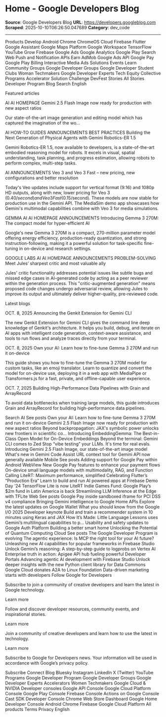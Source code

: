 # Home - Google Developers Blog

**Source**: Google Developers Blog
**URL**: https://developers.googleblog.com
**Scraped**: 2025-10-10T06:26:50.047689
**Category**: dev_code

---

Products
Develop
Android
Chrome
ChromeOS
Cloud
Firebase
Flutter
Google Assistant
Google Maps Platform
Google Workspace
TensorFlow
YouTube
Grow
Firebase
Google Ads
Google Analytics
Google Play
Search
Web Push and Notification APIs
Earn
AdMob
Google Ads API
Google Pay
Google Play Billing
Interactive Media Ads
Solutions
Events
Learn
Community
Groups
Google Developer Groups
Google Developer Student Clubs
Woman Techmakers
Google Developer Experts
Tech Equity Collective
Programs
Accelerator
Solution Challenge
DevFest
Stories
All Stories
Developer Program
Blog
Search
English

Featured articles

AI
AI HOMEPAGE
Gemini 2.5 Flash Image now ready for production with new aspect ratios

Our state-of-the-art image generation and editing model which has captured the imagination of the wo...

AI
HOW-TO GUIDES
ANNOUNCEMENTS
BEST PRACTICES
Building the Next Generation of Physical Agents with Gemini Robotics-ER 1.5

Gemini Robotics-ER 1.5, now available to developers, is a state-of-the-art embodied reasoning model for robots. It excels in visual, spatial understanding, task planning, and progress estimation, allowing robots to perform complex, multi-step tasks.

AI
ANNOUNCEMENTS
Veo 3 and Veo 3 Fast – new pricing, new configurations and better resolution

Today's Veo updates include support for vertical format (9:16) and 1080p HD outputs, along with new, lower pricing for Veo 3 ($0.40/second) and Veo 3 Fast ($0.15/second). These models are now stable for production use in the Gemini API. The MediaSim demo app showcases how Gemini's multimodal capabilities combine with Veo 3 for media simulations.

GEMMA
AI
AI HOMEPAGE
ANNOUNCEMENTS
Introducing Gemma 3 270M: The compact model for hyper-efficient AI

Google's new Gemma 3 270M is a compact, 270-million parameter model offering energy efficiency, production-ready quantization, and strong instruction-following, making it a powerful solution for task-specific fine-tuning in on-device and research settings.

GOOGLE LABS
AI
AI HOMEPAGE
ANNOUNCEMENTS
PROBLEM-SOLVING
Meet Jules’ sharpest critic and most valuable ally

Jules' critic functionality addresses potential issues like subtle bugs and missed edge cases in AI-generated code by acting as a peer reviewer within the generation process. This "critic-augmented generation" means proposed code changes undergo adversarial review, allowing Jules to improve its output and ultimately deliver higher-quality, pre-reviewed code.

Latest blogs

OCT. 8, 2025
Announcing the Genkit Extension for Gemini CLI

The new Genkit Extension for Gemini CLI gives the command line deep knowledge of Genkit's architecture. It helps you build, debug, and iterate on AI apps with intelligent code generation, context-aware assistance, and tools to run flows and analyze traces directly from your terminal.

OCT. 8, 2025
Own your AI: Learn how to fine-tune Gemma 3 270M and run it on-device

This guide shows you how to fine-tune the Gemma 3 270M model for custom tasks, like an emoji translator. Learn to quantize and convert the model for on-device use, deploying it in a web app with MediaPipe or Transformers.js for a fast, private, and offline-capable user experience.

OCT. 7, 2025
Building High-Performance Data Pipelines with Grain and ArrayRecord

To avoid data bottlenecks when training large models, this guide introduces Grain and ArrayRecord for building high-performance data pipelines.

Search
AI
See posts
Own your AI: Learn how to fine-tune Gemma 3 270M and run it on-device
Gemini 2.5 Flash Image now ready for production with new aspect ratios
Beyond backpropagation: JAX's symbolic power unlocks new frontiers in scientific co…
Introducing EmbeddingGemma: The Best-in-Class Open Model for On-Device Embeddings
Beyond the terminal: Gemini CLI comes to Zed
Stop “vibe testing” your LLMs. It's time for real evals.
Introducing Gemini 2.5 Flash Image, our state-of-the-art image model
What's new in Gemini Code Assist
URL context tool for Gemini API now generally available
Mobile
See posts
Adding support for Google Pay within Android WebView
New Google Pay features to enhance your payment flows
On-device small language models with multimodality, RAG, and Function Calling
LiteRT: Maximum performance, simplified
Celebrating Flutter’s “Production Era”
Learn to build and run AI powered apps at Firebase Demo Day ‘24
TensorFlow Lite is now LiteRT
Indie Games Fund: Google Play’s $2m fund in Latin America is back
Streamlining LLM Inference at the Edge with TFLite
Web
See posts
Google Pay inside sandboxed iframe for PCI DSS v4 compliance
Bringing Gemini intelligence to Google Home APIs
Explore the latest updates on Google Wallet
What you should know from the Google I/O 2025 Developer keynote
Build and train a recommender system in 10 minutes using Keras and JAX
How It’s Made: Little Language Lessons uses Gemini’s multilingual capabilities to p…
Usability and safety updates to Google Auth Platform
Building a better smart home
Unlocking the Potential of Quantum Computing
Cloud
See posts
The Google Developer Program is evolving
The agentic experience: Is MCP the right tool for your AI future?
Unleashing new AI capabilities for popular frameworks in Firebase Studio
Unlock Gemini’s reasoning: A step-by-step guide to logprobs on Vertex AI
Enterprise truth in action: Apigee API hub fueling powerful Developer Portals
Advancing agentic AI development with Firebase Studio
Unlock deeper insights with the new Python client library for Data Commons
Google Cloud donates A2A to Linux Foundation
Data-driven marketing starts with developers
Follow Google for Developers

Subscribe to join a community of creative developers and learn the latest in Google technology.

Learn more

Follow and discover developer resources, community events, and inspirational stories.

Learn more

Join a community of creative developers and learn how to use the latest in technology.

Learn more

Subscribe to Google for Developers news. Your information will be used in accordance with Google’s privacy policy.

Subscribe
Connect
Blog
Bluesky
Instagram
LinkedIn
X (Twitter)
YouTube
Programs
Google Developer Program
Google Developer Groups
Google Developer Experts
Accelerators
Women Techmakers
Google Cloud & NVIDIA
Developer consoles
Google API Console
Google Cloud Platform Console
Google Play Console
Firebase Console
Actions on Google Console
Cast SDK Developer Console
Chrome Web Store Dashboard
Google Home Developer Console
Android
Chrome
Firebase
Google Cloud Platform
All products
Terms
Privacy
English
